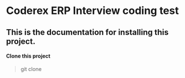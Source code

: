 # Coderex ERP Interview coding test

## This is the documentation for installing this project.

#### Clone this project

> git clone 

